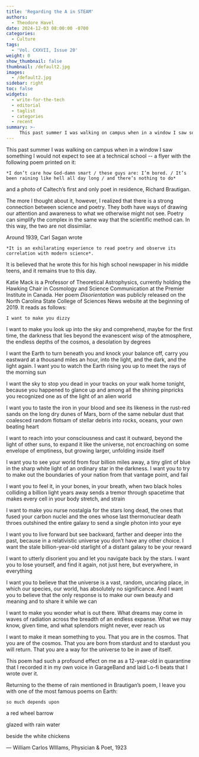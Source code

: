 ```yaml
---
title: 'Regarding the A in STEAM'
authors:
  - Theodore Havel
date: 2024-12-03 08:00:00 -0700
categories:
  - Culture
tags:
  - 'Vol. CXXVII, Issue 20'
weight: 0
show_thumbnail: false
thumbnail: /default2.jpg
images:
  - /default2.jpg
sidebar: right
toc: false
widgets:
  - write-for-the-tech
  - editorial
  - taglist
  - categories
  - recent
summary: >-
     This past summer I was walking on campus when in a window I saw something I would not expect to see at a technical school -- a flyer with the following poem printed on it: *I don’t care how God-damn smart / these guys are: I’m bored. / It’s been raining like hell all day long / and there’s nothing to do*
---
```


This past summer I was walking on campus when in a window I saw something I would not expect to see at a technical school -- a flyer with the following poem printed on it:


    *I don’t care how God-damn smart / these guys are: I’m bored. / It’s been raining like hell all day long / and there’s nothing to do*

and a photo of Caltech’s first and only poet in residence, Richard Brautigan.

The more I thought about it, however, I realized that there is a strong connection between science and poetry. They both have ways of drawing our attention and awareness to what we otherwise might not see. Poetry can simplify the complex in the same way that the scientific method can. In this way, the two are not dissimilar.

Around 1939, Carl Sagan wrote


    *It is an exhilarating experience to read poetry and observe its correlation with modern science*.

It is believed that he wrote this for his high school newspaper in his middle teens, and it remains true to this day.

Katie Mack is a Professor of Theoretical Astrophysics, currently holding the Hawking Chair in Cosmology and Science Communication at the Premier Institute in Canada. Her poem *Disorientation* was publicly released on the North Carolina State College of Sciences News website at the beginning of 2019. It reads as follows:


    I want to make you dizzy

I want to make you look up into the sky and comprehend, maybe for the first time, the darkness that lies beyond the evanescent wisp of the atmosphere, the endless depths of the cosmos, a desolation by degrees

I want the Earth to turn beneath you and knock your balance off, carry you eastward at a thousand miles an hour, into the light, and the dark, and the light again. I want you to watch the Earth rising you up to meet the rays of the morning sun

I want the sky to stop you dead in your tracks on your walk home tonight, because you happened to glance up and among all the shining pinpricks you recognized one as of the light of an alien world

I want you to taste the iron in your blood and see its likeness in the rust-red sands on the long dry dunes of Mars, born of the same nebular dust that coalesced random flotsam of stellar debris into rocks, oceans, your own beating heart

I want to reach into your consciousness and cast it outward, beyond the light of other suns, to expand it like the universe, not encroaching on some envelope of emptiness, but growing larger, unfolding inside itself

I want you to see your world from four billion miles away, a tiny glint of blue in the sharp white light of an ordinary star in the darkness. I want you to try to make out the boundaries of your nation from that vantage point, and fail

I want you to feel it, in your bones, in your breath, when two black holes colliding a billion light years away sends a tremor through spacetime that makes every cell in your body stretch, and strain

I want to make you nurse nostalgia for the stars long dead, the ones that fused your carbon nuclei and the ones whose last thermonuclear death throes outshined the entire galaxy to send a single photon into your eye

I want you to live forward but see backward, farther and deeper into the past, because in a relativistic universe you don’t have any other choice. I want the stale billion-year-old starlight of a distant galaxy to be your reward

I want to utterly disorient you and let you navigate back by the stars. I want you to lose yourself, and find it again, not just here, but everywhere, in everything

I want you to believe that the universe is a vast, random, uncaring place, in which our species, our world, has absolutely no significance. And I want you to believe that the only response is to make our own beauty and meaning and to share it while we can

I want to make you wonder what is out there. What dreams may come in waves of radiation across the breadth of an endless expanse. What we may know, given time, and what splendors might never, ever reach us

I want to make it mean something to you. That you are in the cosmos. That you are of the cosmos. That you are born from stardust and to stardust you will return. That you are a way for the universe to be in awe of itself.

This poem had such a profound effect on me as a 12-year-old in quarantine that I recorded it in my own voice in GarageBand and laid Lo-fi beats that I wrote over it.

Returning to the theme of rain mentioned in Brautigan’s poem, I leave you with one of the most famous poems on Earth:


    so much depends upon

a red wheel barrow

glazed with rain water

beside the white chickens

— William Carlos WIllams, Physician & Poet, 1923
